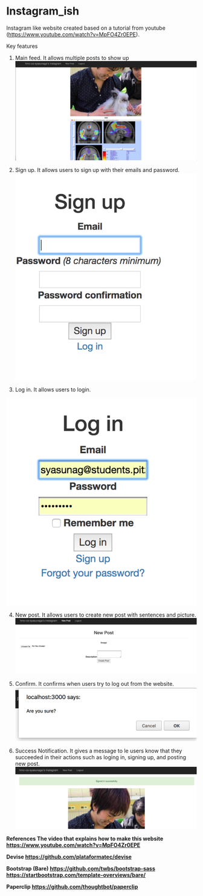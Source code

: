 # Instagram_ish
Instagram like website created based on a tutorial from youtube (https://www.youtube.com/watch?v=MpFO4Zr0EPE).

Key features
1. Main feed. It allows multiple posts to show up
![Main_Feed](https://github.com/hmc-cs-syasunaga/shota-s_instagram/blob/master/Screen_Shots/Main.png)

2. Sign up. It allows users to sign up with their emails and password.
![Signup](https://github.com/hmc-cs-syasunaga/shota-s_instagram/blob/master/Screen_Shots/Sign_up.png)

3. Log in. It allows users to login.

![Login](https://github.com/hmc-cs-syasunaga/shota-s_instagram/blob/master/Screen_Shots/Log_in.png)

4. New post. It allows users to create new post with sentences and picture. 
![NewPost](https://github.com/hmc-cs-syasunaga/shota-s_instagram/blob/master/Screen_Shots/New_Post.png)

5. Confirm. It confirms when users try to log out from the website.
![Confirm](https://github.com/hmc-cs-syasunaga/shota-s_instagram/blob/master/Screen_Shots/Confirm.png)

6. Success Notification. It gives a message to le users know that they succeeded in their actions such as loging in, signing up, and posting new post. 
![Notification](https://github.com/hmc-cs-syasunaga/shota-s_instagram/blob/master/Screen_Shots/Success_Notification.png)


<b> References <b> 
The video that explains how to make this website
https://www.youtube.com/watch?v=MpFO4Zr0EPE

Devise
https://github.com/plataformatec/devise

Bootstrap (Bare)
https://github.com/twbs/bootstrap-sass
https://startbootstrap.com/template-overviews/bare/ 

Paperclip
https://github.com/thoughtbot/paperclip 
